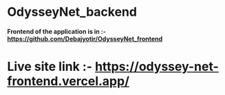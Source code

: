 # OdysseyNet_backend
#### Frontend of the application is in :- https://github.com/Debajyotir/OdysseyNet_frontend
# Live site link :- https://odyssey-net-frontend.vercel.app/
